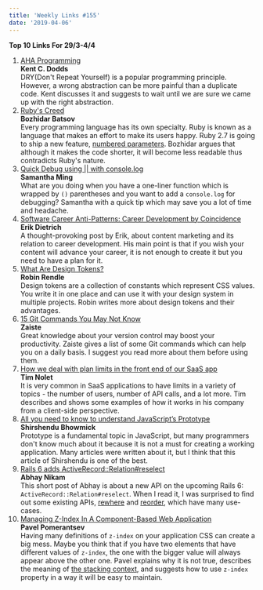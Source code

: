 ```yaml
---
title: 'Weekly Links #155'
date: '2019-04-06'
---
```


**Top 10 Links For 29/3-4/4**

1. [AHA Programming](https://kentcdodds.com/blog/aha-programming)  
   **Kent C. Dodds**  
   DRY(Don't Repeat Yourself) is a popular programming principle. However, a wrong abstraction can be more painful than a duplicate code. Kent discusses it and suggests to wait until we are sure we came up with the right abstraction.
2. [Ruby's Creed](https://metaredux.com/posts/2019/04/02/ruby-s-creed.html)  
   **Bozhidar Batsov**  
   Every programming language has its own specialty. Ruby is known as a language that makes an effort to make its users happy. Ruby 2.7 is going to ship a new feature, [numbered parameters](https://bugs.ruby-lang.org/issues/4475). Bozhidar argues that although it makes the code shorter, it will become less readable thus contradicts Ruby's nature.
3. [Quick Debug using || with console.log](https://dev.to/samanthaming/quick-debug-using-with-console-log-59lo)  
   **Samantha Ming**  
   What are you doing when you have a one-liner function which is wrapped by `()` parentheses and you want to add a `console.log` for debugging? Samantha with a quick tip which may save you a lot of time and headache.
4. [Software Career Anti-Patterns: Career Development by Coincidence](https://daedtech.com/software-career-anti-patterns-career-development-by-coincidence/)  
   **Erik Dietrich**  
   A thought-provoking post by Erik, about content marketing and its relation to career development. His main point is that if you wish your content will advance your career, it is not enough to create it but you need to have a plan for it.
5. [What Are Design Tokens?](https://css-tricks.com/what-are-design-tokens/)  
   **Robin Rendle**  
   Design tokens are a collection of constants which represent CSS values. You write it in one place and can use it with your design system in multiple projects. Robin writes more about design tokens and their advantages.
6. [15 Git Commands You May Not Know](https://dev.to/zaiste/15-git-commands-you-may-not-know-4a8j)  
   **Zaiste**  
   Great knowledge about your version control may boost your productivity. Zaiste gives a list of some Git commands which can help you on a daily basis. I suggest you read more about them before using them.
7. [How we deal with plan limits in the front end of our SaaS app](https://blog.checklyhq.com/how-we-deal-with-plan-limits-in-the-frontend-of-our-saas-app/)  
   **Tim Nolet**  
   It is very common in SaaS applications to have limits in a variety of topics - the number of users, number of API calls, and a lot more. Tim describes and shows some examples of how it works in his company from a client-side perspective.
8. [All you need to know to understand JavaScript’s Prototype](https://medium.freecodecamp.org/all-you-need-to-know-to-understand-javascripts-prototype-a2bff2d28f03)  
   **Shirshendu Bhowmick**  
   Prototype is a fundamental topic in JavaScript, but many programmers don't know much about it because it is not a must for creating a working application. Many articles were written about it, but I think that this article of Shirshendu is one of the best.
9. [Rails 6 adds ActiveRecord::Relation#reselect](https://blog.bigbinary.com/2019/04/02/rails-6-adds-activerecord-relation-reselect.html)  
   **Abhay Nikam**  
   This short post of Abhay is about a new API on the upcoming Rails 6: `ActiveRecord::Relation#reselect`. When I read it, I was surprised to find out some existing APIs, [rewhere](https://apidock.com/rails/ActiveRecord/QueryMethods/rewhere) and [reorder](https://apidock.com/rails/ActiveRecord/QueryMethods/reorder), which have many use-cases.
10. [Managing Z-Index In A Component-Based Web Application](https://www.smashingmagazine.com/2019/04/z-index-component-based-web-application/)  
    **Pavel Pomerantsev**  
    Having many definitions of `z-index` on your application CSS can create a big mess. Maybe you think that if you have two elements that have different values of `z-index`, the one with the bigger value will always appear above the other one. Pavel explains why it is not true, describes the meaning of [the stacking context](https://developer.mozilla.org/en-US/docs/Web/CSS/CSS_Positioning/Understanding_z_index/The_stacking_context), and suggests how to use `z-index` property in a way it will be easy to maintain.
